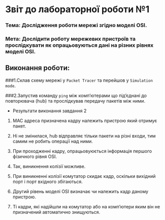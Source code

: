# Звіт до лабораторної роботи №1

### Тема: Дослідження роботи мережі згідно моделі OSI.

### Мета: Дослідити роботу мережевих пристроїв та прослідкувати як опрацьовуються дані на різних рівнях моделі OSI.

## Виконання роботи:

###1.Склав схему мережі у `Packet Tracer` та перейшов у `Simulation mode`.

###2.Запустив команду `ping` між комп’ютерами що під’єднані до повторювача (hub) та прослідкував передачу пакетів між ними.

- Результати виконання завдання 2 

1. MAC адреса призначена кадру належить пристрою який отримує пакет.

2. Ні не змінилася, hub відправляє тільки пакети на різні входи, тим самим не робить операції над ними.

3. При проходженні кадру, опрацьовуюється інформація першого фізичного рівня ОSI.

4. Так, виникнення колізії можливе.

5. При виникненні колізії комутатор скидає кадр, оскільки вихідний порт і порт вхідного збігаються.

6. Другий рівень моделі OSI визначає чи належить кадр даному пристрою.

7. Ті кадри, які надійшли на комутатор або на комп’ютери яким він не призначений автоматично знищуються.


